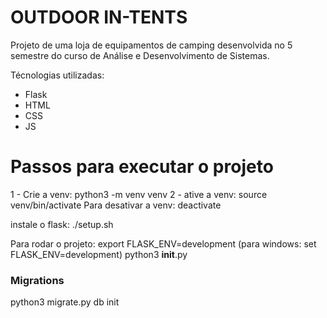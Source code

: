 # OUTDOOR IN-TENTS

Projeto de uma loja de equipamentos de camping desenvolvida no 5 semestre do curso de Análise e Desenvolvimento de Sistemas.

Técnologias utilizadas:

- Flask
- HTML
- CSS
- JS

# Passos para executar o projeto

1 - Crie a venv: python3 -m venv venv
2 - ative a venv: source venv/bin/activate
Para desativar a venv: deactivate

instale o flask:
./setup.sh

Para rodar o projeto:
export FLASK_ENV=development
(para windows: set FLASK_ENV=development)
python3 **init**.py

### Migrations

python3 migrate.py db init
